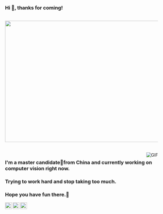 ### Hi 👋, thanks for coming! 

<div align="center">
	<br>
    	<img src="https://bingimages.herokuapp.com/unsplash1" width="800" height="400">
</div>
<br />
<br />

 <img align="right" alt="GIF" src="https://media.giphy.com/media/SvGFA2WF9IP0WjmzvE/giphy.gif" />
 
### I'm a master candidate👨from China and currently working on computer vision right now. 

### Trying to work hard and stop taking too much.

### Hope you have fun there.🤝
 
 <a href="https://twitter.com/Yu1145635107">
  <img align="left" alt="Abhishek Naidu | Twitter" width="22px" src="https://cdn.jsdelivr.net/npm/simple-icons@v3/icons/twitter.svg" />
</a>
<a href="https://www.instagram.com/d.h.richard/">
  <img align="left" alt="Abhishek's Instagram" width="22px" src="https://cdn.jsdelivr.net/npm/simple-icons@v3/icons/instagram.svg" />
</a>
<a href="https://densecollections.top">
  <img align="left" alt="Abhishek's Reddit" width="22px" src="https://cdn.jsdelivr.net/npm/simple-icons@3.1.0/icons/hexo.svg" />
</a>
 


<!--
**Richardyu114/Richardyu114** is a ✨ _special_ ✨ repository because its `README.md` (this file) appears on your GitHub profile.

Here are some ideas to get you started:
https://github.com/kautukkundan/Awesome-Profile-README-templates/blob/master/dynamic-realtime/abhisheknaiidu.md
- 🔭 I’m currently working on ...
- 🌱 I’m currently learning ...
- 👯 I’m looking to collaborate on ...
- 🤔 I’m looking for help with ...
- 💬 Ask me about ...
- 📫 How to reach me: ...
- 😄 Pronouns: ...
- ⚡ Fun fact: ...
-->
